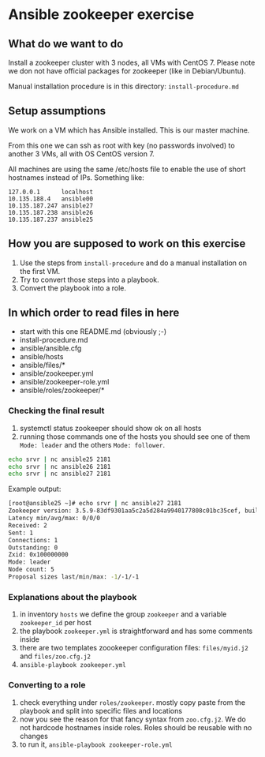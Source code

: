# Ansible zookeeper exercise

## What do we want to do

Install a zookeeper cluster with 3 nodes, all VMs with CentOS 7. 
Please note we don not have official packages for zookeeper (like in Debian/Ubuntu).

Manual installation procedure is in this directory: `install-procedure.md`

## Setup assumptions

We work on a VM which has Ansible installed. This is our master machine. 

From this one we can ssh as root with key (no passwords involved) to another 3 
VMs, all with OS CentOS version 7.

All machines are using the same /etc/hosts file to enable the use of short 
hostnames instead of IPs. Something like:

``` /etc/hosts file
127.0.0.1      localhost
10.135.188.4   ansible00
10.135.187.247 ansible27
10.135.187.238 ansible26
10.135.187.237 ansible25
``` 

## How you are supposed to work on this exercise
1. Use the steps from ```install-procedure``` and do a manual installation 
on the first VM. 
1. Try to convert those steps into a playbook.
1. Convert the playbook into a role.

## In which order to read files in here
- start with this one README.md (obviously ;-)
- install-procedure.md
- ansible/ansible.cfg
- ansible/hosts
- ansible/files/*
- ansible/zookeeper.yml
- ansible/zookeeper-role.yml
- ansible/roles/zookeeper/*

### Checking the final result
1. systemctl status zookeeper should show ok on all hosts
2. running those commands one of the hosts you should see one of them 
```Mode: leader``` and the others ```Mode: follower```.
```bash
echo srvr | nc ansible25 2181
echo srvr | nc ansible26 2181
echo srvr | nc ansible27 2181
```

Example output:
```bash
[root@ansible25 ~]# echo srvr | nc ansible27 2181
Zookeeper version: 3.5.9-83df9301aa5c2a5d284a9940177808c01bc35cef, built on 01/06/2021 19:49 GMT
Latency min/avg/max: 0/0/0
Received: 2
Sent: 1
Connections: 1
Outstanding: 0
Zxid: 0x100000000
Mode: leader
Node count: 5
Proposal sizes last/min/max: -1/-1/-1
```

### Explanations about the playbook
1. in inventory `hosts` we define the group `zookeeper` and a 
variable `zookeeper_id` per host
2. the playbook `zookeeper.yml` is straightforward and has some comments inside
3. there are two templates zoookeeper configuration files: `files/myid.j2` 
and `files/zoo.cfg.j2`
4. `ansible-playbook zookeeper.yml` 

### Converting to a role
1. check everything under `roles/zookeeper`. mostly copy paste from the playbook 
and split into specific files and locations
2. now you see the reason for that fancy syntax from `zoo.cfg.j2`. We do not 
hardcode hostnames inside roles. Roles should be reusable with no changes
3. to run it, `ansible-playbook zookeeper-role.yml`




